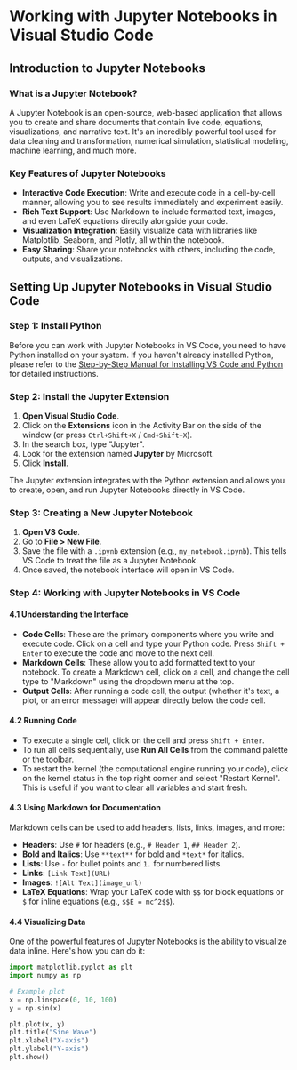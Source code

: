 # Working with Jupyter Notebooks in Visual Studio Code

## Introduction to Jupyter Notebooks

### What is a Jupyter Notebook?

A Jupyter Notebook is an open-source, web-based application that allows you to create and share documents that contain live code, equations, visualizations, and narrative text. It's an incredibly powerful tool used for data cleaning and transformation, numerical simulation, statistical modeling, machine learning, and much more.

### Key Features of Jupyter Notebooks

- **Interactive Code Execution**: Write and execute code in a cell-by-cell manner, allowing you to see results immediately and experiment easily.
- **Rich Text Support**: Use Markdown to include formatted text, images, and even LaTeX equations directly alongside your code.
- **Visualization Integration**: Easily visualize data with libraries like Matplotlib, Seaborn, and Plotly, all within the notebook.
- **Easy Sharing**: Share your notebooks with others, including the code, outputs, and visualizations.

## Setting Up Jupyter Notebooks in Visual Studio Code

### Step 1: Install Python

Before you can work with Jupyter Notebooks in VS Code, you need to have Python installed on your system. If you haven't already installed Python, please refer to the [Step-by-Step Manual for Installing VS Code and Python](#) for detailed instructions.

### Step 2: Install the Jupyter Extension

1. **Open Visual Studio Code**.
2. Click on the **Extensions** icon in the Activity Bar on the side of the window (or press `Ctrl+Shift+X` / `Cmd+Shift+X`).
3. In the search box, type "Jupyter".
4. Look for the extension named **Jupyter** by Microsoft.
5. Click **Install**.

The Jupyter extension integrates with the Python extension and allows you to create, open, and run Jupyter Notebooks directly in VS Code.

### Step 3: Creating a New Jupyter Notebook

1. **Open VS Code**.
2. Go to **File > New File**.
3. Save the file with a `.ipynb` extension (e.g., `my_notebook.ipynb`). This tells VS Code to treat the file as a Jupyter Notebook.
4. Once saved, the notebook interface will open in VS Code.

### Step 4: Working with Jupyter Notebooks in VS Code

#### 4.1 Understanding the Interface

- **Code Cells**: These are the primary components where you write and execute code. Click on a cell and type your Python code. Press `Shift + Enter` to execute the code and move to the next cell.
- **Markdown Cells**: These allow you to add formatted text to your notebook. To create a Markdown cell, click on a cell, and change the cell type to "Markdown" using the dropdown menu at the top.
- **Output Cells**: After running a code cell, the output (whether it's text, a plot, or an error message) will appear directly below the code cell.

#### 4.2 Running Code

- To execute a single cell, click on the cell and press `Shift + Enter`.
- To run all cells sequentially, use **Run All Cells** from the command palette or the toolbar.
- To restart the kernel (the computational engine running your code), click on the kernel status in the top right corner and select "Restart Kernel". This is useful if you want to clear all variables and start fresh.

#### 4.3 Using Markdown for Documentation

Markdown cells can be used to add headers, lists, links, images, and more:

- **Headers**: Use `#` for headers (e.g., `# Header 1`, `## Header 2`).
- **Bold and Italics**: Use `**text**` for bold and `*text*` for italics.
- **Lists**: Use `-` for bullet points and `1.` for numbered lists.
- **Links**: `[Link Text](URL)`
- **Images**: `![Alt Text](image_url)`
- **LaTeX Equations**: Wrap your LaTeX code with `$$` for block equations or `$` for inline equations (e.g., `$$E = mc^2$$`).

#### 4.4 Visualizing Data

One of the powerful features of Jupyter Notebooks is the ability to visualize data inline. Here's how you can do it:

```python
import matplotlib.pyplot as plt
import numpy as np

# Example plot
x = np.linspace(0, 10, 100)
y = np.sin(x)

plt.plot(x, y)
plt.title("Sine Wave")
plt.xlabel("X-axis")
plt.ylabel("Y-axis")
plt.show()
```
